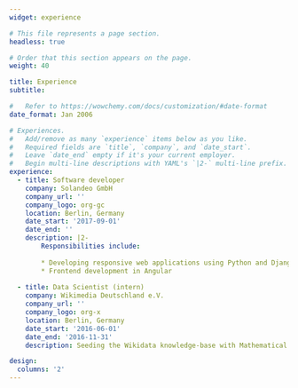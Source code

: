```yaml
---
widget: experience

# This file represents a page section.
headless: true

# Order that this section appears on the page.
weight: 40

title: Experience
subtitle:

#   Refer to https://wowchemy.com/docs/customization/#date-format
date_format: Jan 2006

# Experiences.
#   Add/remove as many `experience` items below as you like.
#   Required fields are `title`, `company`, and `date_start`.
#   Leave `date_end` empty if it's your current employer.
#   Begin multi-line descriptions with YAML's `|2-` multi-line prefix.
experience:
  - title: Software developer
    company: Solandeo GmbH
    company_url: ''
    company_logo: org-gc
    location: Berlin, Germany
    date_start: '2017-09-01'
    date_end: ''
    description: |2-
        Responsibilities include:
        
        * Developing responsive web applications using Python and Django.
        * Frontend development in Angular
        
  - title: Data Scientist (intern)
    company: Wikimedia Deutschland e.V.
    company_url: ''
    company_logo: org-x
    location: Berlin, Germany
    date_start: '2016-06-01'
    date_end: '2016-11-31'
    description: Seeding the Wikidata knowledge-base with Mathematical Formulae from Wikipedia.

design:
  columns: '2'
---
```

